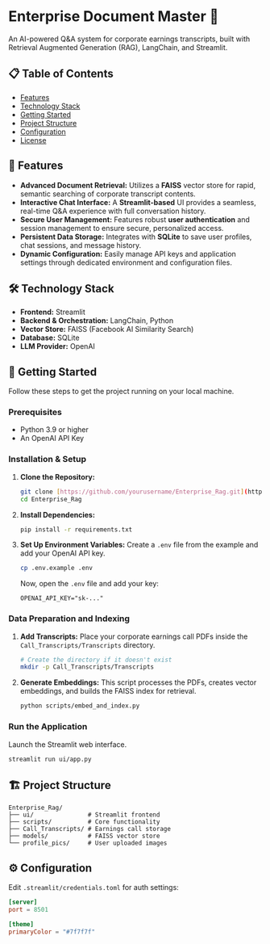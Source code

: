 # Enterprise Document Master 🔮

An AI-powered Q&A system for corporate earnings transcripts, built with Retrieval Augmented Generation (RAG), LangChain, and Streamlit.

## 📋 Table of Contents
- [Features](#-features)
- [Technology Stack](#-technology-stack)
- [Getting Started](#-getting-started)
- [Project Structure](#-project-structure)
- [Configuration](#-configuration)
- [License](#-license)

## 🚀 Features

* **Advanced Document Retrieval:** Utilizes a **FAISS** vector store for rapid, semantic searching of corporate transcript contents.
* **Interactive Chat Interface:** A **Streamlit-based** UI provides a seamless, real-time Q&A experience with full conversation history.
* **Secure User Management:** Features robust **user authentication** and session management to ensure secure, personalized access.
* **Persistent Data Storage:** Integrates with **SQLite** to save user profiles, chat sessions, and message history.
* **Dynamic Configuration:** Easily manage API keys and application settings through dedicated environment and configuration files.

## 🛠️ Technology Stack

* **Frontend:** Streamlit
* **Backend & Orchestration:** LangChain, Python
* **Vector Store:** FAISS (Facebook AI Similarity Search)
* **Database:** SQLite
* **LLM Provider:** OpenAI

## 🏁 Getting Started

Follow these steps to get the project running on your local machine.

### Prerequisites

* Python 3.9 or higher
* An OpenAI API Key

### Installation & Setup

1.  **Clone the Repository:**
    ```bash
    git clone [https://github.com/yourusername/Enterprise_Rag.git](https://github.com/yourusername/Enterprise_Rag.git)
    cd Enterprise_Rag
    ```

2.  **Install Dependencies:**
    ```bash
    pip install -r requirements.txt
    ```

3.  **Set Up Environment Variables:**
    Create a `.env` file from the example and add your OpenAI API key.
    ```bash
    cp .env.example .env
    ```
    Now, open the `.env` file and add your key:
    ```
    OPENAI_API_KEY="sk-..."
    ```

### Data Preparation and Indexing

1.  **Add Transcripts:**
    Place your corporate earnings call PDFs inside the `Call_Transcripts/Transcripts` directory.
    ```bash
    # Create the directory if it doesn't exist
    mkdir -p Call_Transcripts/Transcripts
    ```

2.  **Generate Embeddings:**
    This script processes the PDFs, creates vector embeddings, and builds the FAISS index for retrieval.
    ```bash
    python scripts/embed_and_index.py
    ```

### Run the Application

Launch the Streamlit web interface.
```bash
streamlit run ui/app.py
```

## 🏗️ Project Structure

```
Enterprise_Rag/
├── ui/               # Streamlit frontend
├── scripts/          # Core functionality
├── Call_Transcripts/ # Earnings call storage
├── models/           # FAISS vector store
└── profile_pics/     # User uploaded images
```

## ⚙️ Configuration

Edit `.streamlit/credentials.toml` for auth settings:
```toml
[server]
port = 8501

[theme]
primaryColor = "#7f7f7f"
```                                                                                     
